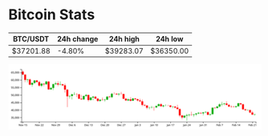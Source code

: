 # Bitcoin Stats

BTC/USDT|24h change|24h high|24h low|
|---|---|---|---|
|$37201.88|-4.80%|$39283.07|$36350.00|

<img src="./chart.svg">
